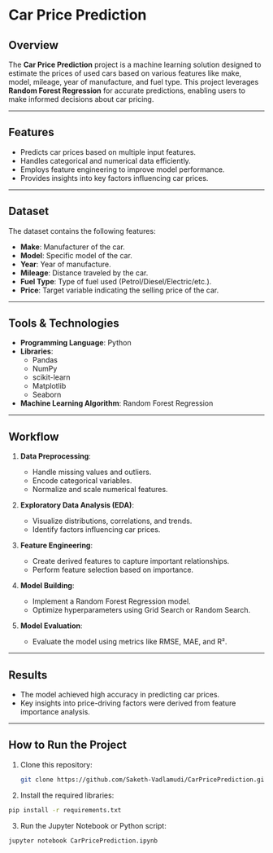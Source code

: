 # Car Price Prediction

## Overview
The **Car Price Prediction** project is a machine learning solution designed to estimate the prices of used cars based on various features like make, model, mileage, year of manufacture, and fuel type. This project leverages **Random Forest Regression** for accurate predictions, enabling users to make informed decisions about car pricing.

---

## Features
- Predicts car prices based on multiple input features.
- Handles categorical and numerical data efficiently.
- Employs feature engineering to improve model performance.
- Provides insights into key factors influencing car prices.

---

## Dataset
The dataset contains the following features:
- **Make**: Manufacturer of the car.
- **Model**: Specific model of the car.
- **Year**: Year of manufacture.
- **Mileage**: Distance traveled by the car.
- **Fuel Type**: Type of fuel used (Petrol/Diesel/Electric/etc.).
- **Price**: Target variable indicating the selling price of the car.

---

## Tools & Technologies
- **Programming Language**: Python
- **Libraries**: 
  - Pandas
  - NumPy
  - scikit-learn
  - Matplotlib
  - Seaborn
- **Machine Learning Algorithm**: Random Forest Regression

---

## Workflow
1. **Data Preprocessing**: 
   - Handle missing values and outliers.
   - Encode categorical variables.
   - Normalize and scale numerical features.

2. **Exploratory Data Analysis (EDA)**:
   - Visualize distributions, correlations, and trends.
   - Identify factors influencing car prices.

3. **Feature Engineering**:
   - Create derived features to capture important relationships.
   - Perform feature selection based on importance.

4. **Model Building**:
   - Implement a Random Forest Regression model.
   - Optimize hyperparameters using Grid Search or Random Search.

5. **Model Evaluation**:
   - Evaluate the model using metrics like RMSE, MAE, and R².

---

## Results
- The model achieved high accuracy in predicting car prices.
- Key insights into price-driving factors were derived from feature importance analysis.

---

## How to Run the Project
1. Clone this repository:
   ```bash
   git clone https://github.com/Saketh-Vadlamudi/CarPricePrediction.git
   ```
2. Install the required libraries:
``` bash
pip install -r requirements.txt
```
3. Run the Jupyter Notebook or Python script:
``` bash
jupyter notebook CarPricePrediction.ipynb
```
